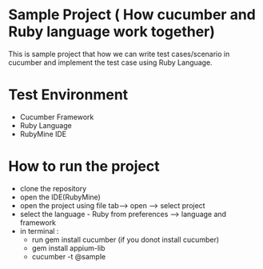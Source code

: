 # Sample Project ( How cucumber and Ruby language work together)

This is sample project that how we can write test cases/scenario in cucumber and implement the test case using Ruby Language. 

# Test Environment
- Cucumber Framework
- Ruby Language
- RubyMine IDE

# How to run the project
- clone the repository
- open the IDE(RubyMine)
- open the project using file tab--> open --> select project
- select the language - Ruby from preferences --> language and framework
- in terminal :
    - run gem install cucumber (if you donot install cucumber)
    - gem install appium-lib
    - cucumber -t @sample
    